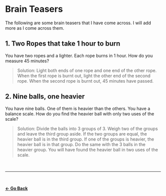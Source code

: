 # Brain Teasers

The following are some brain teasers that I have come across. I will add more as I come across them.

## 1. Two Ropes that take 1 hour to burn

You have two ropes and a lighter. Each rope burns in 1 hour. How do you measure 45 minutes?

> Solution: Light both ends of one rope and one end of the other rope. When the first rope is burnt out, light the other end of the second rope. When the second rope is burnt out, 45 minutes have passed.

## 2. Nine balls, one heavier

You have nine balls. One of them is heavier than the others. You have a balance scale. How do you find the heavier ball with only two uses of the scale?

> Solution: Divide the balls into 3 groups of 3. Weigh two of the groups and leave the third group aside. If the two groups are equal, the heavier ball is in the third group. If one of the groups is heavier, the heavier ball is in that group. Do the same with the 3 balls in the heavier group. You will have found the heavier ball in two uses of the scale.

&nbsp;

---

&nbsp;

[**← Go Back**](./README.md)

&nbsp;
